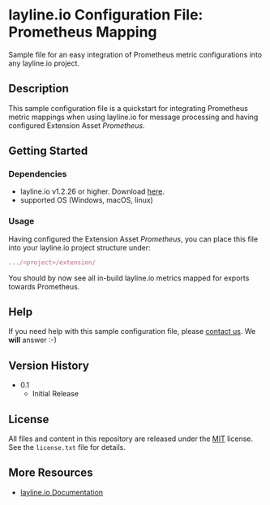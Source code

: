 # layline.io Configuration File: Prometheus Mapping

Sample file for an easy integration of Prometheus metric configurations into any layline.io project.

## Description

This sample configuration file is a quickstart for integrating Prometheus metric mappings 
when using layline.io for message processing and having configured Extension Asset *Prometheus*. 

## Getting Started

### Dependencies

* layline.io v1.2.26 or higher. Download [here](https://layline.io/download).
* supported OS (Windows, macOS, linux)

### Usage
Having configured the Extension Asset *Prometheus*, 
you can place this file into your layline.io project structure under:
```js
.../<project>/extension/
```
You should by now see all in-build layline.io metrics mapped for exports towards Prometheus.


## Help

If you need help with this sample configuration file, please [contact us](mailto:support@layline.io). We **will** answer :-)

## Version History

* 0.1
    * Initial Release

## License

All files and content in this repository are released under the [MIT](https://opensource.org/licenses/MIT) license.
See the `license.txt` file  for details.

## More Resources

* [layline.io Documentation](https://doc.layline.io)